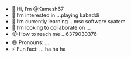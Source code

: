 - 👋 Hi, I’m @Kamesh67
- 👀 I’m interested in ...playing kabaddi
- 🌱 I’m currently learning ...msc software syatem
- 💞️ I’m looking to collaborate on ...
- 📫 How to reach me ...6379030376
- 😄 Pronouns: ...
- ⚡ Fun fact: ... ha ha ha 

<!---
Kamesh67/Kamesh67 is a ✨ special ✨ repository because its `README.md` (this file) appears on your GitHub profile.
You can click the Preview link to take a look at your changes.
--->
